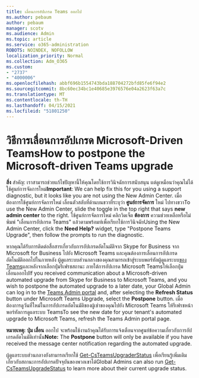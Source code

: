 ```yaml
---
title: เลื่อนการอัปเกรด Teams ออกไป
ms.author: pebaum
author: pebaum
manager: scotv
ms.audience: Admin
ms.topic: article
ms.service: o365-administration
ROBOTS: NOINDEX, NOFOLLOW
localization_priority: Normal
ms.collection: Adm_O365
ms.custom:
- "2737"
- "4000006"
ms.openlocfilehash: abbf696b1554743bda188704272bfd85fe6f94e2
ms.sourcegitcommit: 8bc60ec34bc1e40685e3976576e04a2623f63a7c
ms.translationtype: MT
ms.contentlocale: th-TH
ms.lasthandoff: 04/15/2021
ms.locfileid: "51801250"
---
```

# <a name="how-to-postpone-the-microsoft-driven-teams-upgrade"></a><span data-ttu-id="bd1c1-102">วิธีการเลื่อนการอัปเกรด Microsoft-Driven Teams</span><span class="sxs-lookup"><span data-stu-id="bd1c1-102">How to postpone the Microsoft-driven Teams upgrade</span></span>

<span data-ttu-id="bd1c1-103">**สิ่ง** สําคัญ: เราสามารถช่วยแก้ไขปัญหานี้ให้คุณโดยใช้การวินิจฉัยการสนับสนุน แต่ดูเหมือนว่าคุณไม่ได้ใช้ศูนย์การจัดการใหม่</span><span class="sxs-lookup"><span data-stu-id="bd1c1-103">**Important**: We can help fix this for you using a support diagnostic, but it looks like you are not using the New Admin Center.</span></span> <span data-ttu-id="bd1c1-104">เมื่อต้องการใช้ศูนย์การจัดการใหม่ เลื่อนตัวสลับที่ด้านบนขวาที่ระบุว่า **ศูนย์การจัดการ** ใหม่ ไปทางขวา</span><span class="sxs-lookup"><span data-stu-id="bd1c1-104">To use the New Admin Center, slide the toggle in the top right that says **new admin center** to the right.</span></span> <span data-ttu-id="bd1c1-105">ใช้ศูนย์การจัดการใหม่ คลิกวิดเจ็ต **ต้องการ** ความช่วยเหลือหรือไม่ พิมพ์ "เลื่อนการอัปเกรด Teams" แล้วตามพร้อมท์เพื่อเรียกใช้การวินิจฉัย</span><span class="sxs-lookup"><span data-stu-id="bd1c1-105">Using the New Admin Center, click the **Need Help?** widget, type "Postpone Teams Upgrade", then follow the prompts to run the diagnostic.</span></span>

<span data-ttu-id="bd1c1-106">หากคุณได้รับการติดต่อสื่อสารเกี่ยวกับการอัปเกรดอัตโนมัติจาก Skype for Business จาก Microsoft for Business ไปยัง Microsoft Teams และคุณต้องการเลื่อนการอัปเกรดอัตโนมัติออกไปในภายหลัง ผู้ดูแลระบบส่วนกลางของคุณสามารถเข้าสู่ระบบพอร์ทัลผู้ดูแลระบบ[ของ Teams](https://admin.teams.microsoft.com/dashboard)และหลังจากเลือกปุ่มรีเฟรชสถานะ ภายใต้การอัปเกรด Microsoft Teamsให้เลือกปุ่ม เลื่อนออกไป</span><span class="sxs-lookup"><span data-stu-id="bd1c1-106">If you received communication about a Microsoft-driven automated upgrade from Skype for Business to Microsoft Teams, and you wish to postpone the automated upgrade to a later date, your Global Admin can log in to the [Teams Admin portal](https://admin.teams.microsoft.com/dashboard) and, after selecting the **Refresh Status** button under Microsoft Teams Upgrade, select the **Postpone** button.</span></span> <span data-ttu-id="bd1c1-107">เมื่อต้องการดูวันที่ใหม่ในการอัปเกรดอัตโนมัติของผู้เช่าของคุณไปยัง Microsoft Teams ให้รีเฟรชหน้าพอร์ทัลการดูแลระบบ Teams</span><span class="sxs-lookup"><span data-stu-id="bd1c1-107">To see the new date for your tenant's automated upgrade to Microsoft Teams, refresh the Teams Admin portal page.</span></span>

<span data-ttu-id="bd1c1-108">**หมายเหตุ:** **ปุ่ม เลื่อน** ออกไป จะพร้อมใช้งานถ้าคุณได้รับการแจ้งเตือนจากศูนย์ข้อความเกี่ยวกับการอัปเกรดอัตโนมัติเท่านั้น</span><span class="sxs-lookup"><span data-stu-id="bd1c1-108">**Note:** The **Postpone** button will only be available if you have received the message center notification regarding the automated upgrade.</span></span> 

<span data-ttu-id="bd1c1-109">ผู้ดูแลระบบส่วนกลางยังสามารถเรียกใช้ [Get-CsTeamsUpgraderStatus](https://docs.microsoft.com/powershell/module/skype/get-csteamsupgradestatus?view=skype-ps) เพื่อเรียนรู้เพิ่มเติมเกี่ยวกับสถานะการอัปเกรดปัจจุบันของพวกเขาได้</span><span class="sxs-lookup"><span data-stu-id="bd1c1-109">Global Admins can also run [Get-CsTeamsUpgradeStatus](https://docs.microsoft.com/powershell/module/skype/get-csteamsupgradestatus?view=skype-ps) to learn more about their current upgrade status.</span></span>

